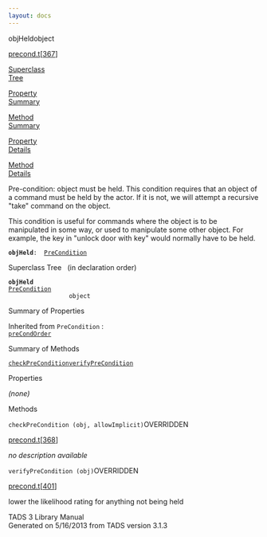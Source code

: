 ```yaml
---
layout: docs
---
```

<span class="title">objHeld</span><span class="type">object</span>

[precond.t](../file/precond.t.html)\[[367](../source/precond.t.html#367)\]

[Superclass  
Tree](#_SuperClassTree_)

[Property  
Summary](#_PropSummary_)

[Method  
Summary](#_MethodSummary_)

[Property  
Details](#_Properties_)

[Method  
Details](#_Methods_)



Pre-condition: object must be held. This condition requires that an
object of a command must be held by the actor. If it is not, we will
attempt a recursive "take" command on the object.

This condition is useful for commands where the object is to be
manipulated in some way, or used to manipulate some other object. For
example, the key in "unlock door with key" would normally have to be
held.

**`objHeld`**` :   `[`PreCondition`](../object/PreCondition.html)



<span id="_SuperClassTree_"></span>



<span class="hdln">Superclass Tree</span>   (in declaration order)



**`objHeld`**  
[`PreCondition`](../object/PreCondition.html)  
`                 object`  
<span id="_PropSummary_"></span>



<span class="hdln">Summary of Properties</span>  





Inherited from `PreCondition` :  
[`preCondOrder`](../object/PreCondition.html#preCondOrder)

<span id="_MethodSummary_"></span>



<span class="hdln">Summary of Methods</span>  



[`checkPreCondition`](#checkPreCondition)[`verifyPreCondition`](#verifyPreCondition)



<span id="_Properties_"></span>



<span class="hdln">Properties</span>  



*(none)* <span id="_Methods_"></span>



<span class="hdln">Methods</span>  



<span id="checkPreCondition"></span>

`checkPreCondition (obj, allowImplicit)`<span class="rem">OVERRIDDEN</span>

[precond.t](../file/precond.t.html)\[[368](../source/precond.t.html#368)\]



*no description available*



<span id="verifyPreCondition"></span>

`verifyPreCondition (obj)`<span class="rem">OVERRIDDEN</span>

[precond.t](../file/precond.t.html)\[[401](../source/precond.t.html#401)\]



lower the likelihood rating for anything not being held





TADS 3 Library Manual  
Generated on 5/16/2013 from TADS version 3.1.3


